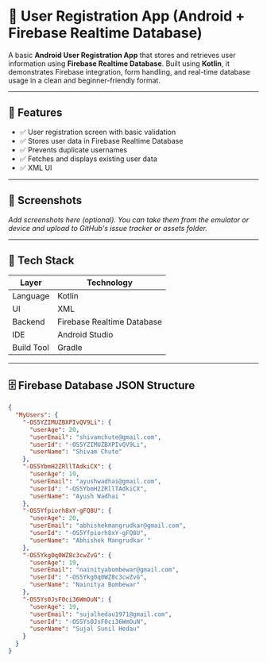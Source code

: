 # 👤 User Registration App (Android + Firebase Realtime Database)

A basic **Android User Registration App** that stores and retrieves user information using **Firebase Realtime Database**. Built using **Kotlin**, it demonstrates Firebase integration, form handling, and real-time database usage in a clean and beginner-friendly format.

---

## 🚀 Features

- ✅ User registration screen with basic validation
- ✅ Stores user data in Firebase Realtime Database
- ✅ Prevents duplicate usernames
- ✅ Fetches and displays existing user data
- ✅ XML UI

---

## 📸 Screenshots

_Add screenshots here (optional). You can take them from the emulator or device and upload to GitHub's issue tracker or assets folder._

---

## 🧰 Tech Stack

| Layer       | Technology                  |
|-------------|-----------------------------|
| Language    | Kotlin                      |
| UI          | XML       |
| Backend     | Firebase Realtime Database  |
| IDE         | Android Studio              |
| Build Tool  | Gradle                      |

---

## 🗄️ Firebase Database JSON Structure

```json
{
  "MyUsers": {
    "-OS5YZIMUZBXPIvQV9Li": {
      "userAge": 20,
      "userEmail": "shivamchute@gmail.com",
      "userId": "-OS5YZIMUZBXPIvQV9Li",
      "userName": "Shivam Chute"
    },
    "-OS5YbmH2ZRllTAdkiCX": {
      "userAge": 19,
      "userEmail": "ayushwadhai@gmail.com",
      "userId": "-OS5YbmH2ZRllTAdkiCX",
      "userName": "Ayush Wadhai "
    },
    "-OS5Yfpiorh8xY-gFQ8U": {
      "userAge": 20,
      "userEmail": "abhishekmangrudkar@gmail.com",
      "userId": "-OS5Yfpiorh8xY-gFQ8U",
      "userName": "Abhishek Mangrudkar "
    },
    "-OS5Ykg0q0WZ8c3cwZvG": {
      "userAge": 19,
      "userEmail": "nainityabombewar@gmail.com",
      "userId": "-OS5Ykg0q0WZ8c3cwZvG",
      "userName": "Nainitya Bombewar"
    },
    "-OS5Ys0JsF0ci36WmOuN": {
      "userAge": 19,
      "userEmail": "sujalhedau1971@gmail.com",
      "userId": "-OS5Ys0JsF0ci36WmOuN",
      "userName": "Sujal Sunil Hedau"
    }
  }
}
